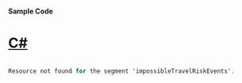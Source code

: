 #### Sample Code
# [C#](#tab/Csharp)

```C#

Resource not found for the segment 'impossibleTravelRiskEvents'.

```